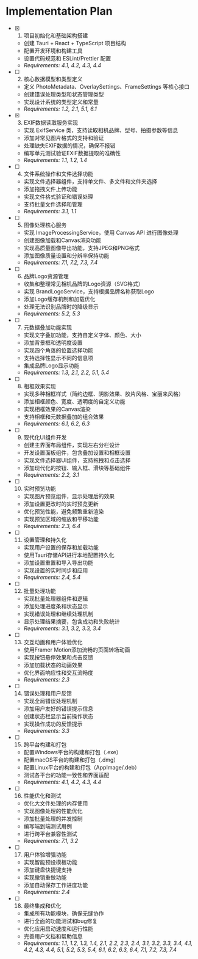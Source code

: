 # Implementation Plan

- [x] 1. 项目初始化和基础架构搭建
  - 创建 Tauri + React + TypeScript 项目结构
  - 配置开发环境和构建工具
  - 设置代码规范和 ESLint/Prettier 配置
  - _Requirements: 4.1, 4.2, 4.3, 4.4_

- [ ] 2. 核心数据模型和类型定义
  - 定义 PhotoMetadata、OverlaySettings、FrameSettings 等核心接口
  - 创建错误处理类型和状态管理类型
  - 实现设计系统的类型定义和常量
  - _Requirements: 1.2, 2.1, 5.1, 6.1_

- [x] 3. EXIF数据读取服务实现
  - 实现 ExifService 类，支持读取相机品牌、型号、拍摄参数等信息
  - 添加对常见图片格式的支持和验证
  - 处理缺失EXIF数据的情况，确保不报错
  - 编写单元测试验证EXIF数据提取的准确性
  - _Requirements: 1.1, 1.2, 1.4_

- [ ] 4. 文件系统操作和文件选择功能
  - 实现文件选择器组件，支持单文件、多文件和文件夹选择
  - 添加拖拽文件上传功能
  - 实现文件格式验证和错误处理
  - 支持批量文件选择和管理
  - _Requirements: 3.1, 1.1_

- [ ] 5. 图像处理核心服务
  - 实现 ImageProcessingService，使用 Canvas API 进行图像处理
  - 创建图像加载和Canvas渲染功能
  - 实现高质量图像导出功能，支持JPEG和PNG格式
  - 添加图像质量设置和分辨率保持功能
  - _Requirements: 7.1, 7.2, 7.3, 7.4_

- [ ] 6. 品牌Logo资源管理
  - 收集和整理常见相机品牌的Logo资源（SVG格式）
  - 实现 BrandLogoService，支持根据品牌名称获取Logo
  - 添加Logo缓存机制和加载优化
  - 处理无法识别品牌时的降级显示
  - _Requirements: 5.2, 5.3_

- [ ] 7. 元数据叠加功能实现
  - 实现文字叠加功能，支持自定义字体、颜色、大小
  - 添加背景框和透明度设置
  - 实现四个角落的位置选择功能
  - 支持选择性显示不同的信息项
  - 集成品牌Logo显示功能
  - _Requirements: 1.3, 2.1, 2.2, 5.1, 5.4_

- [ ] 8. 相框效果实现
  - 实现多种相框样式（简约边框、阴影效果、胶片风格、宝丽来风格）
  - 添加相框颜色、宽度、透明度的自定义功能
  - 实现相框效果的Canvas渲染
  - 支持相框和元数据叠加的组合效果
  - _Requirements: 6.1, 6.2, 6.3_

- [ ] 9. 现代化UI组件开发
  - 创建主界面布局组件，实现左右分栏设计
  - 开发设置面板组件，包含叠加设置和相框设置
  - 实现文件选择器UI组件，支持拖拽和点击选择
  - 添加现代化的按钮、输入框、滑块等基础组件
  - _Requirements: 2.2, 3.1_

- [ ] 10. 实时预览功能
  - 实现图片预览组件，显示处理后的效果
  - 添加设置更改时的实时预览更新
  - 优化预览性能，避免频繁重新渲染
  - 实现预览区域的缩放和平移功能
  - _Requirements: 2.3, 6.4_

- [ ] 11. 设置管理和持久化
  - 实现用户设置的保存和加载功能
  - 使用Tauri存储API进行本地配置持久化
  - 添加设置重置和导入导出功能
  - 实现设置的实时同步和应用
  - _Requirements: 2.4, 5.4_

- [ ] 12. 批量处理功能
  - 实现批量处理器组件和逻辑
  - 添加处理进度条和状态显示
  - 实现错误处理和继续处理机制
  - 显示处理结果摘要，包含成功和失败统计
  - _Requirements: 3.1, 3.2, 3.3, 3.4_

- [ ] 13. 交互动画和用户体验优化
  - 使用Framer Motion添加流畅的页面转场动画
  - 实现按钮悬停效果和点击反馈
  - 添加加载状态的动画效果
  - 优化界面响应性和交互流畅度
  - _Requirements: 2.3_

- [ ] 14. 错误处理和用户反馈
  - 实现全局错误处理机制
  - 添加用户友好的错误提示信息
  - 创建状态栏显示当前操作状态
  - 实现操作成功的反馈提示
  - _Requirements: 3.3_

- [ ] 15. 跨平台构建和打包
  - 配置Windows平台的构建和打包（.exe）
  - 配置macOS平台的构建和打包（.dmg）
  - 配置Linux平台的构建和打包（AppImage/.deb）
  - 测试各平台的功能一致性和界面适配
  - _Requirements: 4.1, 4.2, 4.3, 4.4_

- [ ] 16. 性能优化和测试
  - 优化大文件处理的内存使用
  - 实现图像处理的性能优化
  - 添加批量处理的并发控制
  - 编写端到端测试用例
  - 进行跨平台兼容性测试
  - _Requirements: 7.1, 3.2_

- [ ] 17. 用户体验增强功能
  - 实现智能预设模板功能
  - 添加键盘快捷键支持
  - 实现撤销重做功能
  - 添加自动保存工作进度功能
  - _Requirements: 2.4_

- [ ] 18. 最终集成和优化
  - 集成所有功能模块，确保无缝协作
  - 进行全面的功能测试和bug修复
  - 优化应用启动速度和运行性能
  - 完善用户文档和帮助信息
  - _Requirements: 1.1, 1.2, 1.3, 1.4, 2.1, 2.2, 2.3, 2.4, 3.1, 3.2, 3.3, 3.4, 4.1, 4.2, 4.3, 4.4, 5.1, 5.2, 5.3, 5.4, 6.1, 6.2, 6.3, 6.4, 7.1, 7.2, 7.3, 7.4_